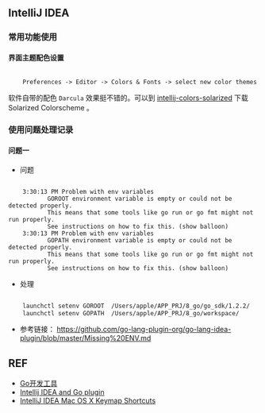 ## IntelliJ IDEA

### 常用功能使用

#### 界面主题配色设置

```
  
    Preferences -> Editor -> Colors & Fonts -> select new color themes

```

软件自带的配色 `Darcula` 效果挺不错的。可以到 [intellij-colors-solarized](https://github.com/jkaving/intellij-colors-solarized) 下载 Solarized Colorscheme 。

### 使用问题处理记录

#### 问题一

* 问题

```

	3:30:13 PM Problem with env variables
           GOROOT environment variable is empty or could not be detected properly.
           This means that some tools like go run or go fmt might not run properly.
           See instructions on how to fix this. (show balloon)
	3:30:13 PM Problem with env variables
           GOPATH environment variable is empty or could not be detected properly.
           This means that some tools like go run or go fmt might not run properly.
           See instructions on how to fix this. (show balloon)

```

* 处理

```sh

    launchctl setenv GOROOT  /Users/apple/APP_PRJ/8_go/go_sdk/1.2.2/
    launchctl setenv GOPATH  /Users/apple/APP_PRJ/8_go/workspace/

```

* 参考链接： https://github.com/go-lang-plugin-org/go-lang-idea-plugin/blob/master/Missing%20ENV.md

## REF

* [Go开发工具](https://github.com/astaxie/build-web-application-with-golang/blob/master/ebook/01.4.md)
* [Intellij IDEA and Go plugin](http://webapp.org.ua/dev/intellij-idea-and-go-plugin/)
* [IntelliJ IDEA Mac OS X Keymap Shortcuts](http://www.jetbrains.com/idea/docs/IntelliJIDEA_ReferenceCard_Mac.pdf)
